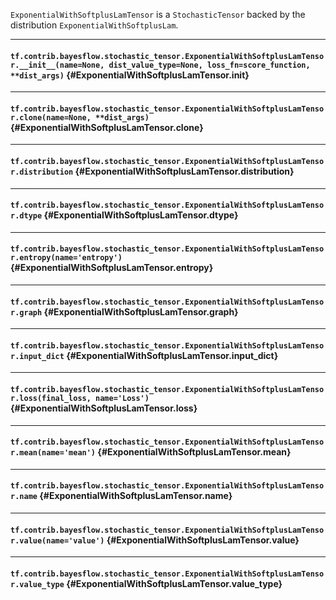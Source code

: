 `ExponentialWithSoftplusLamTensor` is a `StochasticTensor` backed by the distribution `ExponentialWithSoftplusLam`.
- - -

#### `tf.contrib.bayesflow.stochastic_tensor.ExponentialWithSoftplusLamTensor.__init__(name=None, dist_value_type=None, loss_fn=score_function, **dist_args)` {#ExponentialWithSoftplusLamTensor.__init__}




- - -

#### `tf.contrib.bayesflow.stochastic_tensor.ExponentialWithSoftplusLamTensor.clone(name=None, **dist_args)` {#ExponentialWithSoftplusLamTensor.clone}




- - -

#### `tf.contrib.bayesflow.stochastic_tensor.ExponentialWithSoftplusLamTensor.distribution` {#ExponentialWithSoftplusLamTensor.distribution}




- - -

#### `tf.contrib.bayesflow.stochastic_tensor.ExponentialWithSoftplusLamTensor.dtype` {#ExponentialWithSoftplusLamTensor.dtype}




- - -

#### `tf.contrib.bayesflow.stochastic_tensor.ExponentialWithSoftplusLamTensor.entropy(name='entropy')` {#ExponentialWithSoftplusLamTensor.entropy}




- - -

#### `tf.contrib.bayesflow.stochastic_tensor.ExponentialWithSoftplusLamTensor.graph` {#ExponentialWithSoftplusLamTensor.graph}




- - -

#### `tf.contrib.bayesflow.stochastic_tensor.ExponentialWithSoftplusLamTensor.input_dict` {#ExponentialWithSoftplusLamTensor.input_dict}




- - -

#### `tf.contrib.bayesflow.stochastic_tensor.ExponentialWithSoftplusLamTensor.loss(final_loss, name='Loss')` {#ExponentialWithSoftplusLamTensor.loss}




- - -

#### `tf.contrib.bayesflow.stochastic_tensor.ExponentialWithSoftplusLamTensor.mean(name='mean')` {#ExponentialWithSoftplusLamTensor.mean}




- - -

#### `tf.contrib.bayesflow.stochastic_tensor.ExponentialWithSoftplusLamTensor.name` {#ExponentialWithSoftplusLamTensor.name}




- - -

#### `tf.contrib.bayesflow.stochastic_tensor.ExponentialWithSoftplusLamTensor.value(name='value')` {#ExponentialWithSoftplusLamTensor.value}




- - -

#### `tf.contrib.bayesflow.stochastic_tensor.ExponentialWithSoftplusLamTensor.value_type` {#ExponentialWithSoftplusLamTensor.value_type}




